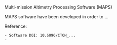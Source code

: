 Multi-mission Altimetry Processing Software (MAPS)

MAPS software have been developed in order to ...

Reference:

    - Software DOI: 10.6096/CTOH_...
    - 
